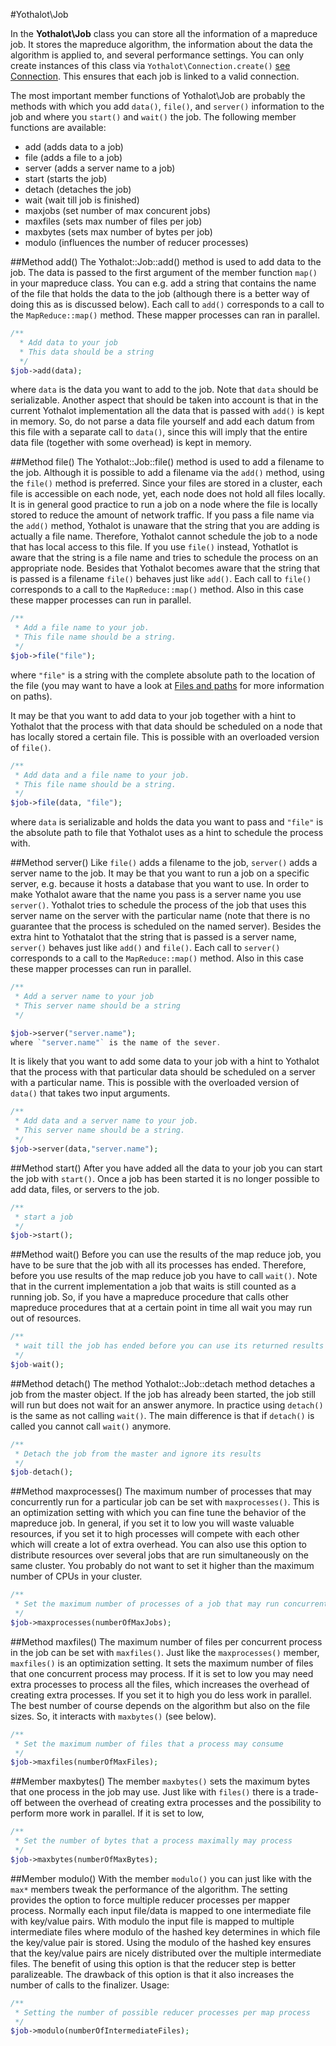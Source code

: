 #Yothalot\Job

In the **Yothalot\Job** class you can store all the information of a mapreduce job. It stores the mapreduce algorithm, the information about the data the algorithm is applied to, and several performance settings. You can only create instances of this class via `Yothalot\Connection.create()` [see Connection](copernica-docs:Yothalot/connection "Connection"). This ensures that each job is linked to a valid connection. 

The most important member functions of Yothalot\Job are probably the methods with which you add `data()`, `file()`, and `server()` information to the job and where you `start()` and `wait()` the job. The following member functions are available: 

- add (adds data to a job)
- file (adds a file to a job)
- server (adds a server name to a job)
- start (starts the job)
- detach (detaches the job)
- wait (wait till job is finished)
- maxjobs (set number of max concurent jobs)
- maxfiles (sets max number of files per job)
- maxbytes (sets max number of bytes per job)
- modulo (influences the number of reducer processes)

##Method add()
The Yothalot::Job::add() method is used to add data to the job. The data is passed to the first argument of the member function `map()` in your mapreduce class. You can e.g. add a string that contains the name of the file that holds the data to the job (although there is a better way of doing this as is discussed below). Each call to `add()` corresponds to a call to the `MapReduce::map()` method. These mapper processes can ran in parallel. 
```php
/**
  * Add data to your job
  * This data should be a string
  */
$job->add(data);
```
where `data` is the data you want to add to the job. Note that `data` should be serializable. Another aspect that should be taken into account is that in the current Yothalot implementation all the data that is passed with `add()` is kept in memory. So, do not parse a data file yourself and add each datum from this file with a separate call to `data()`, since this will imply that the entire data file (together with some overhead) is kept in memory.

##Method file()
The Yothalot::Job::file() method is used to add a filename to the job. Although it is possible to add a filename via the `add()` method, using the `file()` method is preferred. Since your files are stored in a cluster, each file is accessible on each node, yet, each node does not hold all files locally. It is in general good practice to run a job on a node where the file is locally stored to reduce the amount of network traffic. If you pass a file name via the `add()` method, Yothalot is unaware that the string that you are adding is actually a file name. Therefore, Yothalot cannot schedule the job to a node that has local access to this file. If you use `file()` instead, Yothatlot is aware that the string is a file name and tries to schedule the process on an appropriate node. Besides that Yothalot becomes aware that the string that is passed is a filename `file()` behaves just like `add()`. Each call to `file()` corresponds to a call to the `MapReduce::map()` method. Also in this case these mapper processes can run in parallel.

```php
/**
 * Add a file name to your job.
 * This file name should be a string.
 */
$job->file("file");
```
where `"file"` is a string with the complete absolute path to the location of the file (you may want to have a look at [Files and paths](LINK) for more information on paths).

It may be that you want to add data to your job together with a hint to Yothalot that the process with that data should be scheduled on a node that has locally stored a certain file. This is possible with an overloaded version of `file()`.
```php
/**
 * Add data and a file name to your job.
 * This file name should be a string.
 */
$job->file(data, "file");
```
where `data` is serializable and holds the data you want to pass and `"file"` is the absolute path to file that Yothalot uses as a hint to schedule the process with.

##Method server()
Like `file()` adds a filename to the job, `server()` adds a server name to the job. It may be that you want to run a job on a specific server, e.g. because it hosts a database that you want to use. In order to make Yothalot aware that the name you pass is a server name you use `server()`. Yothalot tries to schedule the process of the job that uses this server name on the server with the particular name (note that there is no guarantee that the process is scheduled on the named server). Besides the extra hint to Yothatalot that the string that is passed is a server name, `server()` behaves just like `add()` and `file()`. Each call to `server()` corresponds to a call to the `MapReduce::map()` method. Also in this case these mapper processes can run in parallel.
```php
/**
 * Add a server name to your job
 * This server name should be a string
 */

$job->server("server.name");
where `"server.name"` is the name of the sever.
```
It is likely that you want to add some data to your job with a hint to Yothalot that the process with that particular data should be scheduled on a server with a particular name. This is possible with the overloaded version of `data()` that takes two input arguments. 
```php
/**
 * Add data and a server name to your job.
 * This server name should be a string.
 */
$job->server(data,"server.name");
```

##Method start()
After you have added all the data to your job you can start the job with `start()`. Once a job has been started it is no longer possible to add data, files, or servers to the job.
```php
/**
 * start a job
 */
$job->start();
```

##Method wait()
Before you can use the results of the map reduce job, you have to be sure that the job with all its processes has ended. Therefore, before you use results of the map reduce job you have to call `wait()`. Note that in the current implementation a job that waits is still counted as a running job. So, if you have a mapreduce procedure that calls other mapreduce procedures that at a certain point in time all wait you may run out of resources.
```php
/**
 * wait till the job has ended before you can use its returned results
 */
$job-wait();
```

##Method detach()
The method Yothalot::Job::detach method detaches a job from the master object. If the job has already been started, the job still will run but does not wait for an answer anymore. In practice using `detach()` is the same as not calling `wait()`. The main difference is that if `detach()` is called you cannot call `wait()` anymore.

```php
/**
 * Detach the job from the master and ignore its results
 */ 
$job-detach();
```

##Method maxprocesses()
The maximum number of processes that may concurrently run for a particular job can be set with `maxprocesses()`. This is an optimization setting with which you can fine tune the behavior of the mapreduce job. In general, if you set it to low you will waste valuable resources, if you set it to high processes will compete with each other which will create a lot of extra overhead. You can also use this option to distribute resources over several jobs that are run simultaneously on the same cluster. You probably do not want to set it higher than the maximum number of CPUs in your cluster.   
```php
/**
 * Set the maximum number of processes of a job that may run concurrently 
 */
$job->maxprocesses(numberOfMaxJobs);
```

##Method maxfiles()
The maximum number of files per concurrent process in the job can be set with `maxfiles()`. Just like the `maxprocesses()` member, `maxfiles()` is an optimization setting. It sets the maximum number of files that one concurrent process may process. If it is set to low you may need extra processes to process all the files, which increases the overhead of creating extra processes. If you set it to high you do less work in parallel. The best number of course depends on the algorithm but also on the file sizes. So, it interacts with `maxbytes()` (see below).
```php
/**
 * Set the maximum number of files that a process may consume
 */
$job->maxfiles(numberOfMaxFiles);
```

##Member maxbytes()
The member `maxbytes()` sets the maximum bytes that one process in the job may use. Just like with `files()` there is a trade-off between the overhead of creating extra processes and the possibility to perform more work in parallel. If it is set to low, 
```php
/**
 * Set the number of bytes that a process maximally may process
 */
$job->maxbytes(numberOfMaxBytes);
```

##Member modulo()
With the member `modulo()` you can just like with the `max*` members tweak the performance of the algorithm. The setting provides the option to force multiple reducer processes per mapper process. Normally each input file/data is mapped to one intermediate file with key/value pairs. With modulo the input file is mapped to multiple intermediate files where modulo of the hashed key determines in which file the key/value pair is stored. Using the modulo of the hashed key ensures that the key/value pairs are nicely distributed over the multiple intermediate files. The benefit of using this option is that the reducer step is better paralizeable. The drawback of this option is that it also increases the number of calls to the finalizer.
Usage:
```php
/**
 * Setting the number of possible reducer processes per map process
 */
$job->modulo(numberOfIntermediateFiles);
```



